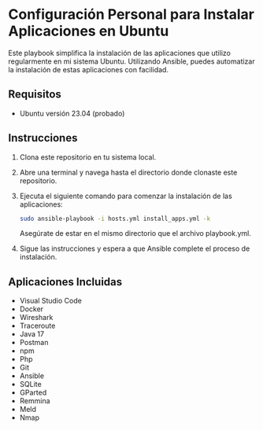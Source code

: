 # Configuración Personal para Instalar Aplicaciones en Ubuntu

Este playbook simplifica la instalación de las aplicaciones que utilizo regularmente en mi sistema Ubuntu. 
Utilizando Ansible, puedes automatizar la instalación de estas aplicaciones con facilidad.

## Requisitos

- Ubuntu versión 23.04 (probado)

## Instrucciones

1. Clona este repositorio en tu sistema local.

2. Abre una terminal y navega hasta el directorio donde clonaste este repositorio.

3. Ejecuta el siguiente comando para comenzar la instalación de las aplicaciones:

   ```bash
   sudo ansible-playbook -i hosts.yml install_apps.yml -k
   ```
   Asegúrate de estar en el mismo directorio que el archivo playbook.yml.

4. Sigue las instrucciones y espera a que Ansible complete el proceso de instalación.

## Aplicaciones Incluidas

* Visual Studio Code
* Docker
* Wireshark
* Traceroute
* Java 17
* Postman
* npm
* Php
* Git
* Ansible
* SQLite
* GParted
* Remmina
* Meld
* Nmap
